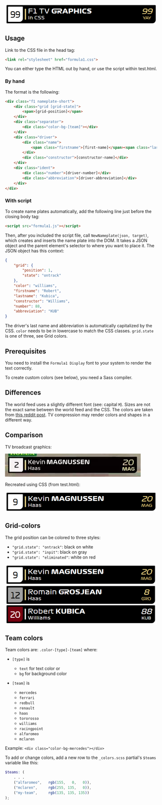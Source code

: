 ![F1 TV graphics in CSS](images/header.png)

## Usage

Link to the CSS file in the head tag:

```html
<link rel="stylesheet" href="formula1.css">
```

You can either type the HTML out by hand, or use the script within test.html.

### By hand

The format is the following:

```html
<div class="f1 nameplate-short">
    <div class="grid [grid-state]">
        <span>[grid-position]</span>
    </div>
    <div class="separator">
        <div class="color-bg-[team]"></div>
    </div>
    <div class="driver">
        <div class="name">
            <span class="firstname">[first-name]</span><span class="lastname">[last-name]</span>
        </div>
        <div class="constructor">[constructor-name]</div>
    </div>
    <div class="ident">
        <div class="number">[driver-number]</div>
        <div class="abbreviation">[driver-abbreviation]</div>
    </div>
</div>
```

### With script

To create name plates automatically, add the following line just before the closing body tag:

```html
<script src="formula1.js"></script>
```

Then, after you included the script file, call `NewNameplate(json, target)`, which creates and inserts the name plate into the DOM. It takes a JSON object and the parent element's selector to where you want to place it. The JSON object has this context:

```json
{
    "grid": {
        "position": 1,
        "state": "ontrack"
    },
    "color": "williams",
    "firstname": "Robert",
    "lastname": "Kubica",
    "constructor": "Williams",
    "number": 88,
    "abbreviation": "KUB"
}
```

The driver's last name and abbreviation is automatically capitalized by the CSS. `color` needs to be in lowercase to match the CSS classes. `grid.state` is one of three, see Grid colors.

## Prerequisites

You need to install the `Formula1 Display` font to your system to render the text correctly.

To create custom colors (see below), you need a Sass compiler.

## Differences

The world feed uses a slightly different font (see: capital `M`). Sizes are not the exact same between the world feed and the CSS. The colors are taken from [this reddit post](https://www.reddit.com/r/formula1/comments/arxt0r/f1_2019_team_colors_hex_codes/). TV compression may render colors and shapes in a different way.

## Comparison

TV broadcast graphics:

![Captured TV broadcast graphics.](images/screenshot-tv.png)

Recreated using CSS (from test.html):

![Recreated TV graphics.](images/screenshot-cssv2.png)

## Grid-colors

The grid position can be colored to three styles:

- `"grid.state": "ontrack"`: black on white
- `"grid.state": "inpit"`: black on gray
- `"grid.state": "eliminated"`: white on red

![Grid colors: black on white, black on gray, and white on red.](images/grid-color.png)

## Team colors

Team colors are: `.color-[type]-[team]` where:

- `[type]` is

  - `text` for text color or
  - `bg` for background color

- `[team]` is

  - `mercedes`
  - `ferrari`
  - `redbull`
  - `renault`
  - `haas`
  - `tororosso`
  - `williams`
  - `racingpoint`
  - `alfaromeo`
  - `mclaren`

Example: `<div class="color-bg-mercedes"></div>`

To add or change colors, add a new row to the `_colors.scss` partial's `$teams` variable like this:

```scss
$teams: (
	. . .
	("alfaromeo",   rgb(155,   0,   0)),
	("mclaren",     rgb(255, 135,   0)),
	("my-team",     rgb(135, 135, 135))
);